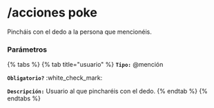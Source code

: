 # /acciones poke

Pincháis con el dedo a la persona que mencionéis.

### Parámetros

{% tabs %}
{% tab title="usuario" %}
**`Tipo:`** @mención

**`Obligatorio?`** :white\_check\_mark:

**`Descripción:`** Usuario al que pincharéis con el dedo.
{% endtab %}
{% endtabs %}
